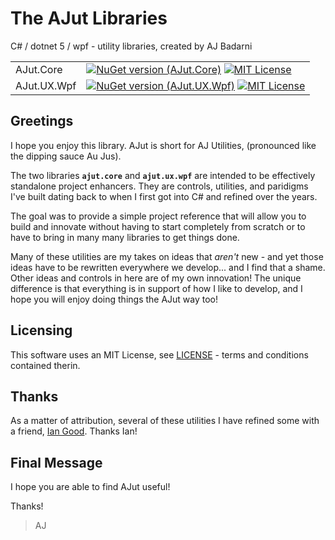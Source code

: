 # The AJut Libraries
C# / dotnet 5 / wpf - utility libraries, created by AJ Badarni
<!-- 👇 nuget package table -->
| | |
|-|-|
|AJut.Core|[![NuGet version (AJut.Core)](https://img.shields.io/nuget/v/AJut.Core.svg?style=flat-square)](https://www.nuget.org/packages/AJut.Core/) [![MIT License](https://img.shields.io/badge/license-MIT-green.svg?style=flat-square)](/LICENSE)|
|AJut.UX.Wpf|[![NuGet version (AJut.UX.Wpf)](https://img.shields.io/nuget/v/AJut.UX.Wpf.svg?style=flat-square)](https://www.nuget.org/packages/AJut.UX.Wpf/) [![MIT License](https://img.shields.io/badge/license-MIT-green.svg?style=flat-square)](/LICENSE)|

## Greetings
I hope you enjoy this library. AJut is short for AJ Utilities, (pronounced like the dipping sauce Au Jus).

The two libraries **`ajut.core`** and **`ajut.ux.wpf`** are intended to be effectively standalone project enhancers. They are controls, utilities, and paridigms I've built dating back to when I first got into C# and refined over the years.

The goal was to provide a simple project reference that will allow you to build and innovate without having to start completely from scratch or to have to bring in many many libraries to get things done.

Many of these utilities are my takes on ideas that *aren't* new - and yet those ideas have to be rewritten everywhere we develop... and I find that a shame. Other ideas and controls in here are of my own innovation! The unique difference is that everything is in support of how I like to develop, and I hope you will enjoy doing things the AJut way too!

## Licensing
This software uses an MIT License, see [LICENSE](/LICENSE) - terms and conditions contained therin.

## Thanks
As a matter of attribution, several of these utilities I have refined some with a friend, [Ian Good](https://github.com/IGood). Thanks Ian!

## Final Message
I hope you are able to find AJut useful!

Thanks!
> AJ
